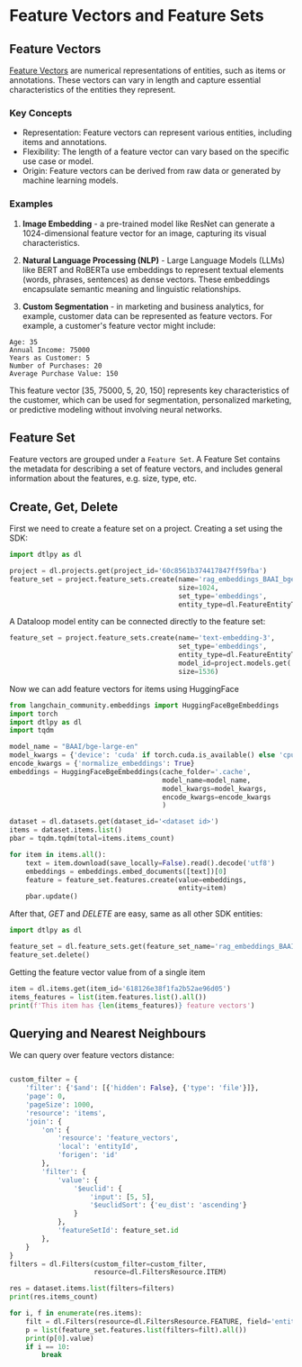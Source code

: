# Feature Vectors and Feature Sets

## Feature Vectors

[Feature Vectors](https://en.wikipedia.org/wiki/Feature_(machine_learning)) are numerical representations of entities,
such as items or annotations.
These vectors can vary in length and capture essential characteristics of the entities they represent.

### Key Concepts

* Representation: Feature vectors can represent various entities, including items and annotations.
* Flexibility: The length of a feature vector can vary based on the specific use case or model.
* Origin: Feature vectors can be derived from raw data or generated by machine learning models.

### Examples

1. **Image Embedding** - a pre-trained model like ResNet can generate a 1024-dimensional feature vector for an image,
   capturing its visual
   characteristics.

2. **Natural Language Processing (NLP)** - Large Language Models (LLMs) like BERT and RoBERTa use embeddings to
   represent textual elements (words, phrases,
   sentences) as dense vectors. These embeddings encapsulate semantic meaning and linguistic relationships.

3. **Custom Segmentation** - in marketing and business analytics, for example, customer data can be represented as
   feature vectors. For example, a customer's
   feature vector might include:

```text
Age: 35
Annual Income: 75000
Years as Customer: 5
Number of Purchases: 20
Average Purchase Value: 150
```

This feature vector [35, 75000, 5, 20, 150] represents key characteristics of the customer, which can be used for
segmentation, personalized marketing, or predictive modeling without involving neural networks.

## Feature Set

Feature vectors are grouped under a `Feature Set`. A Feature Set contains the metadata for describing a set of feature
vectors, and includes general information about the features, e.g. size, type, etc.

## Create, Get, Delete

First we need to create a feature set on a project.
Creating a set using the SDK:

```python
import dtlpy as dl

project = dl.projects.get(project_id='60c8561b374417847ff59fba')
feature_set = project.feature_sets.create(name='rag_embeddings_BAAI_bge-large-en',
                                          size=1024,
                                          set_type='embeddings',
                                          entity_type=dl.FeatureEntityType.ITEM)
```

A Dataloop model entity can be connected directly to the feature set:

```python
feature_set = project.feature_sets.create(name='text-embedding-3',
                                          set_type='embeddings',
                                          entity_type=dl.FeatureEntityType.ITEM,
                                          model_id=project.models.get('my-embedder'),
                                          size=1536)
```

Now we can add feature vectors for items using HuggingFace

```python
from langchain_community.embeddings import HuggingFaceBgeEmbeddings
import torch
import dtlpy as dl
import tqdm

model_name = "BAAI/bge-large-en"
model_kwargs = {'device': 'cuda' if torch.cuda.is_available() else 'cpu'}
encode_kwargs = {'normalize_embeddings': True}
embeddings = HuggingFaceBgeEmbeddings(cache_folder='.cache',
                                      model_name=model_name,
                                      model_kwargs=model_kwargs,
                                      encode_kwargs=encode_kwargs
                                      )

dataset = dl.datasets.get(dataset_id='<dataset id>')
items = dataset.items.list()
pbar = tqdm.tqdm(total=items.items_count)

for item in items.all():
    text = item.download(save_locally=False).read().decode('utf8')
    embeddings = embeddings.embed_documents([text])[0]
    feature = feature_set.features.create(value=embeddings,
                                          entity=item)
    pbar.update()
```

After that, *GET* and *DELETE* are easy, same as all other SDK entities:

```python
import dtlpy as dl

feature_set = dl.feature_sets.get(feature_set_name='rag_embeddings_BAAI_bge-large-en')
feature_set.delete()

```

Getting the feature vector value from of a single item

```python
item = dl.items.get(item_id='618126e38f1fa2b52ae96d05')
items_features = list(item.features.list().all())
print(f'This item has {len(items_features)} feature vectors')
```

## Querying and Nearest Neighbours

We can query over feature vectors distance:

```python

custom_filter = {
    'filter': {'$and': [{'hidden': False}, {'type': 'file'}]},
    'page': 0,
    'pageSize': 1000,
    'resource': 'items',
    'join': {
        'on': {
            'resource': 'feature_vectors',
            'local': 'entityId',
            'forigen': 'id'
        },
        'filter': {
            'value': {
                '$euclid': {
                    'input': [5, 5],
                    '$euclidSort': {'eu_dist': 'ascending'}
                }
            },
            'featureSetId': feature_set.id
        },
    }
}
filters = dl.Filters(custom_filter=custom_filter,
                     resource=dl.FiltersResource.ITEM)

res = dataset.items.list(filters=filters)
print(res.items_count)

for i, f in enumerate(res.items):
    filt = dl.Filters(resource=dl.FiltersResource.FEATURE, field='entityId', values=f.id)
    p = list(feature_set.features.list(filters=filt).all())
    print(p[0].value)
    if i == 10:
        break

```
